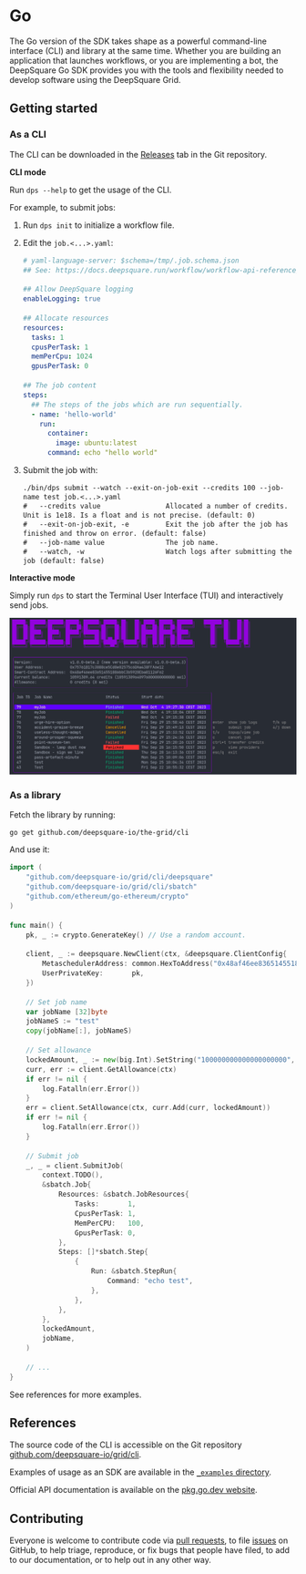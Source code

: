 # Go

The Go version of the SDK takes shape as a powerful command-line interface (CLI) and library at the same time. Whether you are building an application that launches workflows, or you are implementing a bot, the DeepSquare Go SDK provides you with the tools and flexibility needed to develop software using the DeepSquare Grid.

## Getting started

### As a CLI

The CLI can be downloaded in the [Releases](https://github.com/deepsquare-io/grid/releases) tab in the Git repository.

**CLI mode**

Run `dps --help` to get the usage of the CLI.

For example, to submit jobs:

1. Run `dps init` to initialize a workflow file.

2. Edit the `job.<...>.yaml`:

   ```yaml title="job.<...>.yaml"
   # yaml-language-server: $schema=/tmp/.job.schema.json
   ## See: https://docs.deepsquare.run/workflow/workflow-api-reference/job

   ## Allow DeepSquare logging
   enableLogging: true

   ## Allocate resources
   resources:
     tasks: 1
     cpusPerTask: 1
     memPerCpu: 1024
     gpusPerTask: 0

   ## The job content
   steps:
     ## The steps of the jobs which are run sequentially.
     - name: 'hello-world'
       run:
         container:
           image: ubuntu:latest
         command: echo "hello world"
   ```

3. Submit the job with:

   ```shell
   ./bin/dps submit --watch --exit-on-job-exit --credits 100 --job-name test job.<...>.yaml
   #   --credits value                Allocated a number of credits. Unit is 1e18. Is a float and is not precise. (default: 0)
   #   --exit-on-job-exit, -e         Exit the job after the job has finished and throw on error. (default: false)
   #   --job-name value               The job name.
   #   --watch, -w                    Watch logs after submitting the job (default: false)

   ```

**Interactive mode**

Simply run `dps` to start the Terminal User Interface (TUI) and interactively send jobs.

![image-20231010174843617](./02-go.assets/image-20231010174843617.png)

### As a library

Fetch the library by running:

```shell
go get github.com/deepsquare-io/the-grid/cli
```

And use it:

```go
import (
	"github.com/deepsquare-io/grid/cli/deepsquare"
	"github.com/deepsquare-io/grid/cli/sbatch"
	"github.com/ethereum/go-ethereum/crypto"
)

func main() {
	pk, _ := crypto.GenerateKey() // Use a random account.

	client, _ := deepsquare.NewClient(ctx, &deepsquare.ClientConfig{
		MetaschedulerAddress: common.HexToAddress("0x48af46ee836514551886bbC3b5920Eba81126F62"),
		UserPrivateKey:       pk,
	})

	// Set job name
	var jobName [32]byte
	jobNameS := "test"
	copy(jobName[:], jobNameS)

	// Set allowance
	lockedAmount, _ := new(big.Int).SetString("100000000000000000000", 10)
	curr, err := client.GetAllowance(ctx)
	if err != nil {
		log.Fatalln(err.Error())
	}
	err = client.SetAllowance(ctx, curr.Add(curr, lockedAmount))
	if err != nil {
		log.Fatalln(err.Error())
	}

	// Submit job
	_, _ = client.SubmitJob(
		context.TODO(),
		&sbatch.Job{
			Resources: &sbatch.JobResources{
				Tasks:       1,
				CpusPerTask: 1,
				MemPerCPU:   100,
				GpusPerTask: 0,
			},
			Steps: []*sbatch.Step{
				{
					Run: &sbatch.StepRun{
						Command: "echo test",
					},
				},
			},
		},
		lockedAmount,
		jobName,
	)

	// ...
}
```

See references for more examples.

## References

The source code of the CLI is accessible on the Git repository [github.com/deepsquare-io/grid/cli](https://github.com/deepsquare-io/grid/tree/main/cli).

Examples of usage as an SDK are available in the [`_examples` directory](https://github.com/deepsquare-io/grid/tree/main/cli/_examples).

Official API documentation is available on the [pkg.go.dev website](https://pkg.go.dev/github.com/deepsquare-io/grid/cli).

## Contributing

Everyone is welcome to contribute code via [pull requests](https://github.com/deepsquare-io/grid/pulls), to file [issues](https://github.com/deepsquare-io/grid/issues) on GitHub, to help triage, reproduce, or fix bugs that people have filed, to add to our documentation, or to help out in any other way.
